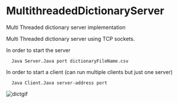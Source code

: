 # MultithreadedDictionaryServer
Multi Threaded dictionary server implementation 

Multi Threaded dictionary server using TCP sockets. 

In order to start the server

      Java Server.Java port dictionaryFileName.csv

In order to start a client (can run multiple clients but just one server)

      Java Client.Java server-address port
![dictgif](https://user-images.githubusercontent.com/30048959/155873852-5fc26706-ce68-42ab-ba32-2fe175a5cce0.gif)
